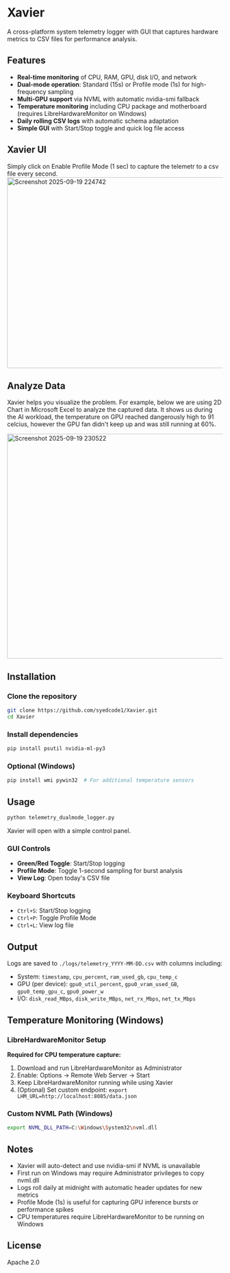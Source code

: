 # Xavier

A cross-platform system telemetry logger with GUI that captures hardware metrics to CSV files for performance analysis.

## Features

- **Real-time monitoring** of CPU, RAM, GPU, disk I/O, and network
- **Dual-mode operation**: Standard (15s) or Profile mode (1s) for high-frequency sampling
- **Multi-GPU support** via NVML with automatic nvidia-smi fallback
- **Temperature monitoring** including CPU package and motherboard (requires LibreHardwareMonitor on Windows)
- **Daily rolling CSV logs** with automatic schema adaptation
- **Simple GUI** with Start/Stop toggle and quick log file access

## Xavier UI 
Simply click on Enable Profile Mode (1 sec) to capture the telemetr to a csv file every second.
<img width="1120" height="445" alt="Screenshot 2025-09-19 224742" src="https://github.com/user-attachments/assets/d5ebc227-f55f-4a15-9f8f-57fa088b4791" />

## Analyze Data
Xavier helps you visualize the problem. For example, below we are using 2D Chart in Microsoft Excel to analyze the captured data. It shows us during the AI workload, the temperature on GPU reached dangerously high to 91 celcius, however the GPU fan didn't keep up and was still running at 60%. 

<img width="945" height="524" alt="Screenshot 2025-09-19 230522" src="https://github.com/user-attachments/assets/965e63a3-8619-463b-aff5-4bede244db03" />


## Installation

### Clone the repository
```bash
git clone https://github.com/syedcode1/Xavier.git
cd Xavier
```

### Install dependencies
```bash
pip install psutil nvidia-ml-py3
```

### Optional (Windows)
```bash
pip install wmi pywin32  # For additional temperature sensors
```

## Usage

```bash
python telemetry_dualmode_logger.py
```

Xavier will open with a simple control panel.

### GUI Controls
- **Green/Red Toggle**: Start/Stop logging
- **Profile Mode**: Toggle 1-second sampling for burst analysis
- **View Log**: Open today's CSV file

### Keyboard Shortcuts
- `Ctrl+S`: Start/Stop logging
- `Ctrl+P`: Toggle Profile Mode
- `Ctrl+L`: View log file

## Output

Logs are saved to `./logs/telemetry_YYYY-MM-DD.csv` with columns including:
- System: `timestamp`, `cpu_percent`, `ram_used_gb`, `cpu_temp_c`
- GPU (per device): `gpu0_util_percent`, `gpu0_vram_used_GB`, `gpu0_temp_gpu_c`, `gpu0_power_w`
- I/O: `disk_read_MBps`, `disk_write_MBps`, `net_rx_Mbps`, `net_tx_Mbps`

## Temperature Monitoring (Windows)

### LibreHardwareMonitor Setup
**Required for CPU temperature capture:**
1. Download and run LibreHardwareMonitor as Administrator
2. Enable: Options → Remote Web Server → Start
3. Keep LibreHardwareMonitor running while using Xavier
4. (Optional) Set custom endpoint: `export LHM_URL=http://localhost:8085/data.json`

### Custom NVML Path (Windows)
```bash
export NVML_DLL_PATH=C:\Windows\System32\nvml.dll
```

## Notes

- Xavier will auto-detect and use nvidia-smi if NVML is unavailable
- First run on Windows may require Administrator privileges to copy nvml.dll
- Logs roll daily at midnight with automatic header updates for new metrics
- Profile Mode (1s) is useful for capturing GPU inference bursts or performance spikes
- CPU temperatures require LibreHardwareMonitor to be running on Windows

## License

Apache 2.0
